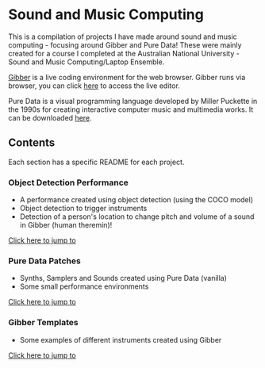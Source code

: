 # Sound and Music Computing

This is a compilation of projects I have made around sound and music computing - focusing around Gibber and Pure Data!
These were mainly created for a course I completed at the Australian National University - Sound and Music Computing/Laptop Ensemble.


[Gibber](https://github.com/gibber-cc/gibber) is a live coding environment for the web browser. Gibber runs via browser, you can click [here](https://gibber.cc/playground/index.html) to access the live editor. 

Pure Data is a visual programming language developed by Miller Puckette in the 1990s for creating interactive computer music and multimedia works. It can be downloaded [here](https://puredata.info/). 

## Contents

Each section has a specific README for each project. 
### Object Detection Performance

* A performance created using object detection (using the COCO model)
* Object detection to trigger instruments
* Detection of a person's location to change pitch and volume of a sound in Gibber (human theremin)!

[Click here to jump to](object-detection-performance)

### Pure Data Patches

* Synths, Samplers and Sounds created using Pure Data (vanilla)
* Some small performance environments

[Click here to jump to](pure-data-patches)

### Gibber Templates

* Some examples of different instruments created using Gibber

[Click here to jump to](gibber-templates)


